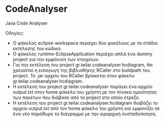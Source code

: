 # CodeAnalyser
Java Code Analyser

Οδηγίες:
* Ο φάκελος eclipse-workspace περιέχει δύο φακέλους με τα στάδια εκτέλεσης του κώδικα.
* Ο φάκελος runtime-EclipseApplication περιέχει απλά ένα dummy project για την εμφάνιση των στοιχείων.
* Για την εκτέλεση του project gr.teilar.codeanalyser.hcdiagram, θα χρειαστεί η εισαγωγή της βιβλιοθήκης RCaller
  στο buildpath του project. Το .jar αρχείο του RCaller βρίσκεται στον φάκελο gr.teilar.codeanalyser.hcdiagram.
* Η εκτέλεση του project gr.teilar.codeanalyser παράγει ένα αρχείο output.txt στον home φάκελο του χρήστη 
  με τον πίνακα ομοιότητας των πακέτων που διάβασε από το project στο οποίο έτρεξε.
* Η εκτέλεση του project gr.teilar.codeanalyser.hcdiagram διαβάζει το αρχείο output.txt από τον home φάκελο του 
  χρήστη και εμφανίζει σε ένα νέο παράθυρο το διάγραμμα με την ιεραρχική συσταδοποίηση.
